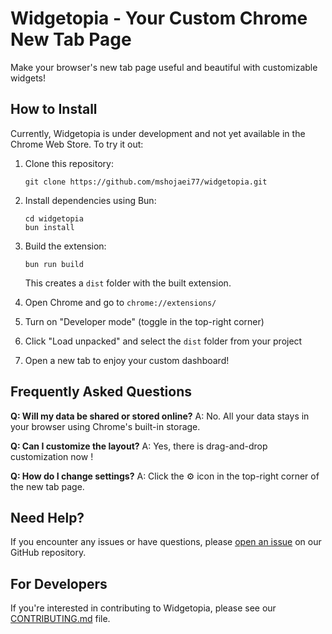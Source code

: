 # Widgetopia - Your Custom Chrome New Tab Page

Make your browser's new tab page useful and beautiful with customizable widgets!

## How to Install

Currently, Widgetopia is under development and not yet available in the Chrome Web Store. To try it out:

1. Clone this repository:
   ```
   git clone https://github.com/mshojaei77/widgetopia.git
   ```

2. Install dependencies using Bun:
   ```
   cd widgetopia
   bun install
   ```

3. Build the extension:
   ```
   bun run build
   ```
   This creates a `dist` folder with the built extension.

4. Open Chrome and go to `chrome://extensions/`

5. Turn on "Developer mode" (toggle in the top-right corner)

6. Click "Load unpacked" and select the `dist` folder from your project

7. Open a new tab to enjoy your custom dashboard!


## Frequently Asked Questions

**Q: Will my data be shared or stored online?**
A: No. All your data stays in your browser using Chrome's built-in storage.

**Q: Can I customize the layout?**
A: Yes, there is drag-and-drop customization now !

**Q: How do I change settings?**
A: Click the ⚙️ icon in the top-right corner of the new tab page.

## Need Help?

If you encounter any issues or have questions, please [open an issue](https://github.com/mshojaei77/widgetopia/issues) on our GitHub repository.

## For Developers

If you're interested in contributing to Widgetopia, please see our [CONTRIBUTING.md](CONTRIBUTING.md) file.

